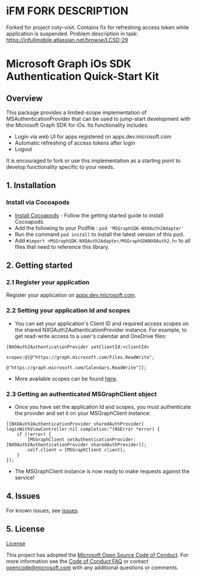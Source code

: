 # iFM FORK DESCRIPTION
Forked for project coty-visit. 
Contains fix for refreshing access token while application is suspended.
Problem description in task: https://infullmobile.atlassian.net/browse/LCSD-29



# Microsoft Graph iOs SDK Authentication Quick-Start Kit

## Overview
This package provides a limited-scope implementation of MSAuthenticationProvider that can be used to jump-start development with the Microsoft Graph SDK for iOs. Its functionality includes:
* Login via web UI for apps registered on apps.dev.microsoft.com
* Automatic refreshing of access tokens after login
* Logout

It is encouraged to fork or use this implementation as a starting point to develop functionality specific to your needs.

## 1. Installation

### Install via Cocoapods
* [Install Cocoapods](http://guides.cocoapods.org/using/getting-started.html) - Follow the getting started guide to install Cocoapods.
* Add the following to your Podfile : `pod 'MSGraphSDK-NXOAuth2Adapter'`
* Run the command `pod install` to install the latest version of this pod.
* Add `#import <MSGraphSDK-NXOAuth2Adapter/MSGraphSDKNXOAuth2.h>` to all files that need to reference this library.

## 2. Getting started

### 2.1 Register your application

Register your application on [apps.dev.microsoft.com](https://apps.dev.microsoft.com).

### 2.2 Setting your application Id and scopes

* You can set your application's Client ID and required access scopes on the shared NXOAuth2AuthenticationProvider instance. For example, to get read-write access to a user's calendar and OneDrive files:

```objc
[NXOAuth2AuthenticationProvider setClientId:<clientId>
                                     scopes:@[@"https://graph.microsoft.com/Files.ReadWrite",
                                              @"https://graph.microsoft.com/Calendars.ReadWrite"]];
```

* More available scopes can be found [here](https://azure.microsoft.com/en-us/documentation/articles/active-directory-v2-scopes/).


### 2.3 Getting an authenticated MSGraphClient object

* Once you have set the application Id and scopes, you must authenticate the provider and set it on your MSGraphClient instance:

```objc
[[NXOAuth2AuthenticationProvider sharedAuthProvider] loginWithViewController:nil completion:^(NSError *error) {
    if (!error) {
        [MSGraphClient setAuthenticationProvider:[NXOAuth2AuthenticationProvider sharedAuthProvider]];
        self.client = [MSGraphClient client];
    }
}];
```

* The MSGraphClient instance is now ready to make requests against the service!

## 4. Issues

For known issues, see [issues](https://github.com/MicrosoftGraph/msgraph-sdk-ios-nxoauth2-adapter/issues).

## 5. License 

[License](LICENSE.txt)

This project has adopted the [Microsoft Open Source Code of Conduct](https://opensource.microsoft.com/codeofconduct/). For more information see the [Code of Conduct FAQ](https://opensource.microsoft.com/codeofconduct/faq/) or contact [opencode@microsoft.com](mailto:opencode@microsoft.com) with any additional questions or comments.
